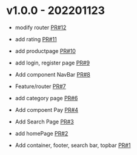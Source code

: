 # v1.0.0 - 202201123
* modify router
[PR#12](https://github.com/thanhnhat108/CDCN-FE/pull/12)

* add rating
[PR#11](https://github.com/thanhnhat108/CDCN-FE/pull/11)

* add productpage
[PR#10](https://github.com/thanhnhat108/CDCN-FE/pull/10)

* add login, register page
[PR#9](https://github.com/thanhnhat108/CDCN-FE/pull/9)

* Add component NavBar
[PR#8](https://github.com/thanhnhat108/CDCN-FE/pull/8)

* Feature/router
[PR#7](https://github.com/thanhnhat108/CDCN-FE/pull/7)

* add category page
[PR#6](https://github.com/thanhnhat108/CDCN-FE/pull/6)

* Add compoent Pay
[PR#4](https://github.com/thanhnhat108/CDCN-FE/pull/4)

* Add Search Page
[PR#3](https://github.com/thanhnhat108/CDCN-FE/pull/3)

* add homePage
[PR#2](https://github.com/thanhnhat108/CDCN-FE/pull/2)

* Add container, footer, search bar, topbar
[PR#1](https://github.com/thanhnhat108/CDCN-FE/pull/1)
